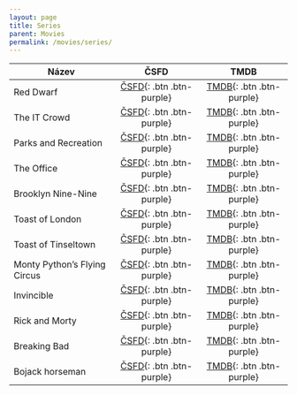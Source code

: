 ```yaml
---
layout: page
title: Series
parent: Movies
permalink: /movies/series/
---
```


| Název                        | ČSFD                                                                                               | TMDB                                                                                       |
|------------------------------|:--------------------------------------------------------------------------------------------------:|:------------------------------------------------------------------------------------------:|
| Red Dwarf                    | [ČSFD](https://www.csfd.cz/film/69516-cerveny-trpaslik/prehled/){: .btn .btn-purple}               | [TMDB](https://www.themoviedb.org/tv/326-red-dwarf){: .btn .btn-purple}                    |
| The IT Crowd                 | [ČSFD](https://www.csfd.cz/film/224203-ajtaci/prehled/){: .btn .btn-purple}                        | [TMDB](https://www.themoviedb.org/tv/2490-the-it-crowd){: .btn .btn-purple}                |
| Parks and Recreation         | [ČSFD](https://www.csfd.cz/film/257154-odbor-mestske-zelene/prehled/){: .btn .btn-purple}          | [TMDB](https://www.themoviedb.org/tv/8592-parks-and-recreation){: .btn .btn-purple}        |
| The Office                   | [ČSFD](https://www.csfd.cz/film/198118-kancl/prehled/){: .btn .btn-purple}                         | [TMDB](https://www.themoviedb.org/tv/2316-the-office){: .btn .btn-purple}                  |
| Brooklyn Nine-Nine           | [ČSFD](https://www.csfd.cz/film/343390-brooklyn-99/prehled/){: .btn .btn-purple}                   | [TMDB](https://www.themoviedb.org/tv/48891-brooklyn-nine-nine){: .btn .btn-purple}         |
| Toast of London              | [ČSFD](https://www.csfd.cz/film/355076-toast-of-london/recenze/){: .btn .btn-purple}               | [TMDB](https://www.themoviedb.org/tv/61413-toast-of-london){: .btn .btn-purple}            |
| Toast of Tinseltown          | [ČSFD](https://www.csfd.cz/film/1124677-toast-of-tinseltown/prehled/){: .btn .btn-purple}          | [TMDB](https://www.themoviedb.org/tv/153347-toast-of-tinseltown){: .btn .btn-purple}       |
| Monty Python’s Flying Circus | [ČSFD](https://www.csfd.cz/film/70220-monty-pythonuv-letajici-cirkus/prehled/){: .btn .btn-purple} | [TMDB](https://www.themoviedb.org/tv/849-monty-python-s-flying-circus){: .btn .btn-purple} |
| Invincible                   | [ČSFD](https://www.csfd.cz/film/930640-neporazitelny/prehled/){: .btn .btn-purple}                 | [TMDB](https://www.themoviedb.org/tv/95557-invincible){: .btn .btn-purple}                 |
| Rick and Morty               | [ČSFD](https://www.csfd.cz/film/360534-rick-a-morty/prehled/){: .btn .btn-purple}                  | [TMDB](https://www.themoviedb.org/tv/60625-rick-and-morty){: .btn .btn-purple}             |
| Breaking Bad                 | [ČSFD](https://www.csfd.cz/film/237486-pernikovy-tata/prehled/){: .btn .btn-purple}                | [TMDB](https://www.themoviedb.org/tv/1396-breaking-bad){: .btn .btn-purple}                |
| Bojack horseman              | [ČSFD](https://www.csfd.cz/film/384879-bojack-horseman/prehled/){: .btn .btn-purple}               | [TMDB](https://www.themoviedb.org/tv/61222-bojack-horseman){: .btn .btn-purple}            |